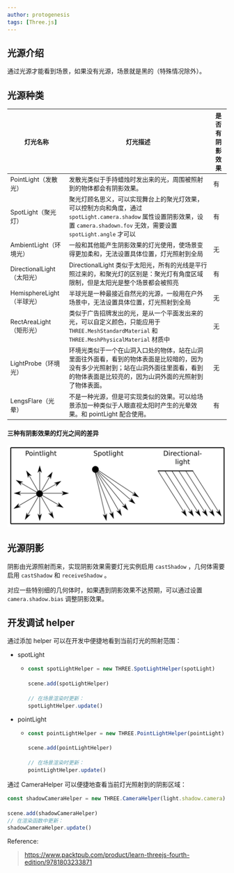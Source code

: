 ```yaml
---
author: protogenesis
tags: [Three.js]
---
```


## 光源介绍

通过光源才能看到场景，如果没有光源，场景就是黑的（特殊情况除外）。

## 光源种类

| 灯光名称                   | 灯光描述                                                     | 是否有阴影效果 |
| -------------------------- | ------------------------------------------------------------ | -------------- |
| PointLight（发散光）       | 发散光类似于手持蜡烛时发出来的光，周围被照射到的物体都会有阴影效果。 | 有             |
| SpotLight（聚光灯）        | 聚光灯顾名思义，可以实现舞台上的聚光灯效果，可以控制方向和角度，通过 `spotLight.camera.shadow` 属性设置阴影效果，设置 `camera.shadown.fov` 无效，需要设置 `spotLight.angle` 才可以 | 有             |
| AmbientLight（环境光）     | 一般和其他能产生阴影效果的灯光使用，使场景变得更加柔和，无法设置具体位置，灯光照射到全局 | 无             |
| DirectionalLight（太阳光） | DirectionalLight 类似于太阳光，所有的光线是平行照过来的，和聚光灯的区别是：聚光灯有角度区域限制，但是太阳光是整个场景都会被照亮 | 有             |
| HemisphereLight（半球光）  | 半球光是一种最接近自然光的光源，一般用在户外场景中，无法设置具体位置，灯光照射到全局 | 无             |
| RectAreaLight（矩形光）    | 类似于广告招牌发出的光，是从一个平面发出来的光，可以自定义颜色，只能应用于 `THREE.MeshStandardMaterial` 和 `THREE.MeshPhysicalMaterial` 材质中 | 无             |
| LightProbe（环境光）       | 环境光类似于一个在山洞入口处的物体，站在山洞里面往外面看，看到的物体表面是比较暗的，因为没有多少光照射到；站在山洞外面往里面看，看到的物体表面是比较亮的，因为山洞外面的光照射到了物体表面。 | 无             |
| LengsFlare（光晕）         | 不是一种光源，但是可实现类似的效果。可以给场景添加一种类似于人眼直视太阳时产生的光晕效果。和 pointLight 配合使用。 | 有             |

#### 三种有阴影效果的灯光之间的差异

![灯光差异](https://raw.githubusercontent.com/protogenesis/blogs/gh-pages/assets/images/three/shadow-lights.png)

## 光源阴影

阴影由光源照射而来，实现阴影效果需要灯光实例启用 `castShadow` ，几何体需要启用 `castShadow` 和 `receiveShadow` 。

对应一些特别细的几何体时，如果遇到阴影效果不达预期，可以通过设置 `camera.shadow.bias` 调整阴影效果。

## 开发调试 helper

通过添加 helper 可以在开发中便捷地看到当前灯光的照射范围：

- spotLight

  - ```js
    const spotLightHelper = new THREE.SpotLightHelper(spotLight)
    
    scene.add(spotLightHelper)
    
    // 在场景渲染时更新：
    spotLightHelper.update()
    ```

- pointLight

  - ```js
    const pointLightHelper = new THREE.PointLightHelper(pointLight)
    
    scene.add(pointLightHelper)
    
    // 在场景渲染时更新：
    pointLightHelper.update()
    ```

通过 CameraHelper 可以便捷地查看当前灯光照射到的阴影区域：

```js
const shadowCameraHelper = new THREE.CameraHelper(light.shadow.camera)

scene.add(shadowCameraHelper)
// 在渲染函数中更新：
shadowCameraHelper.update()
```



Reference:

> https://www.packtpub.com/product/learn-threejs-fourth-edition/9781803233871
